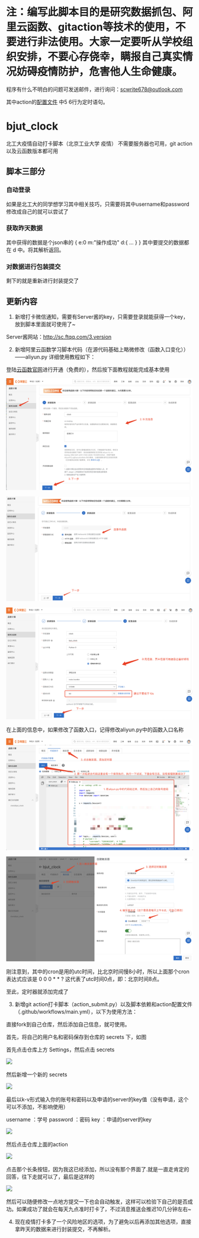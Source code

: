 # 注：编写此脚本目的是研究数据抓包、阿里云函数、gitaction等技术的使用，不要进行非法使用。大家一定要听从学校组织安排，不要心存侥幸，瞒报自己真实情况妨碍疫情防护，危害他人生命健康。

程序有什么不明白的问题可发送邮件，进行询问：scwrite678@outlook.com

其中action的[配置文件](https://github.com/Swenchao/bjut_clock/blob/master/.github/workflows/main.yml) 中5 6行为定时语句。

# bjut_clock

北工大疫情自动打卡脚本（北京工业大学  疫情）
不需要服务器也可用，git action以及云函数版本都可用

## 脚本三部分

### 自动登录

如果是北工大的同学想学习其中相关技巧，只需要将其中username和password修改成自己的就可以尝试了

### 获取昨天数据

其中获得的数据是个json串的
    {
        e:0
        m:"操作成功"
        d:{
        ...
        }
    }
其中要提交的数据都在 d 中。将其解析返回。

### 对数据进行包装提交

剩下的就是重新进行封装提交了

## 更新内容

1. 新增打卡微信通知，需要有Server酱的key，只需要登录就能获得一个key，放到脚本里面就可使用了~

Server酱网站：http://sc.ftqq.com/3.version

2. 新增阿里云函数学习脚本代码（在源代码基础上略微修改（函数入口变化））——aliyun.py 详细使用教程如下：

登陆[云函数官网](https://fc.console.aliyun.com/fc/overview/cn-beijing)进行开通（免费的），然后按下面教程就能完成基本使用

![](https://github.com/Swenchao/bjut_clock/blob/master/images/aliyun1.png)

![](https://github.com/Swenchao/bjut_clock/blob/master/images/aliyun2.png)

![](https://github.com/Swenchao/bjut_clock/blob/master/images/aliyun3.png)

在上面的信息中，如果修改了函数入口，记得修改aliyun.py中的函数入口名称

![](https://github.com/Swenchao/bjut_clock/blob/master/images/aliyun4.png)

![](https://github.com/Swenchao/bjut_clock/blob/master/images/aliyun5.png)

刚注意到，其中的cron是用的utc时间，比北京时间慢8小时，所以上面那个cron表达式应该是 0 0 0 * * ? 这代表了utc时间0点，即：北京时间8点。

至此，定时器就添加完成了

3. 新增git action打卡脚本（action_submit.py）以及脚本依赖和action配置文件（.github/workflows/main.yml），以下为使用方法：

直接fork到自己仓库，然后添加自己信息，就可使用。

首先，将自己的用户名和密码保存到仓库的 secrets 下，如图

首先点击仓库上方 Settings，然后点击 secrets

![](https://github.com/Swenchao/bjut_clock/blob/master/images/1.png)

然后新增一个新的 secrets

![](https://github.com/Swenchao/bjut_clock/blob/master/images/2.png)

最后以k-v形式输入你的账号和密码以及申请的server的key值（没有申请，这个可以不添加，不影响使用）

username ：学号
password ：密码
key ：申请的server的key

![](https://github.com/Swenchao/bjut_clock/blob/master/images/3.png)

然后点击仓库上面的action

![](https://github.com/Swenchao/bjut_clock/blob/master/images/5.png)

点击那个长条按钮，因为我这已经添加，所以没有那个界面了.就是一直走肯定的回答，往下走就可以了，最后是这样的

![](https://github.com/Swenchao/bjut_clock/blob/master/images/4.png)

然后可以随便修改一点地方提交一下也会自动触发，这样可以检验下自己的是否成功。如果成功了就会在每天九点准时打卡了，不过消息推送会推迟10几分钟左右~

4. 现在疫情打卡多了一个风险地区的选项，为了避免以后再添加其他选项，直接拿昨天的数据来进行封装提交，不再解析。

